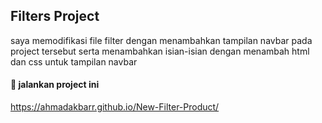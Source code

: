 ## Filters Project

saya memodifikasi file filter dengan menambahkan tampilan navbar pada project tersebut
serta menambahkan isian-isian dengan menambah html dan css untuk tampilan navbar
#### 🚀 jalankan project ini
https://ahmadakbarr.github.io/New-Filter-Product/
